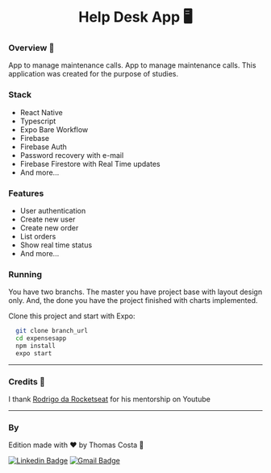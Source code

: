 <h1 align="center">
 Help Desk App 🖥️
</h1>


### Overview :book:
App to manage maintenance calls. App to manage maintenance calls. This application was created for the purpose of studies.


### Stack

- React Native
- Typescript
- Expo Bare Workflow
- Firebase
- Firebase Auth
- Password recovery with e-mail
- Firebase Firestore with Real Time updates
- And more...


### Features

- User authentication 
- Create new user
- Create new order
- List orders
- Show real time status
- And more...


### Running

You have two branchs. The master you have project base with layout design only. And, the done you have the project finished with charts implemented.

Clone this project and start with Expo: 
```bash
  git clone branch_url
  cd expensesapp
  npm install
  expo start
```
---

### Credits 🤝
I thank [Rodrigo da Rocketseat](https://github.com/rodrigorgtic/ "Rodrigo da Rocketseat") for his mentorship on Youtube

---
### By
Edition made with ❤️ by Thomas Costa 👋

[![Linkedin Badge](https://img.shields.io/badge/-Thomas%20Costa-blue?style=flat-square&logo=Linkedin&logoColor=white&link=https://www.linkedin.com/in/tgmarinho/)](https://www.linkedin.com/in/thomasjeffcosta/) 
[![Gmail Badge](https://img.shields.io/badge/-thomas.jeffcosta@gmail.com-c14438?style=flat-square&logo=Gmail&logoColor=white&link=mailto:thomas.jeffcosta@gmail.com)](mailto:thomas.jeffcosta@gmail.com)